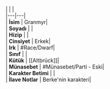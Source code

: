 |  |  |<br>|---|---|<br>| **İsim** | Granmyr|<br>| **Soyadı** | |<br>| **Hizip** | |<br>| **Cinsiyet** | Erkek|<br>| **Irk** | #Race/Dwarf|<br>| **Sınıf** | |<br>| **Kütük** | [[Altbrück]]|<br>| **Münasebet** | #Münasebet/Parti - Eski|<br>| **Karakter Betimi** | |<br>| **İlave Notlar** | Berke'nin karakteri|<br>